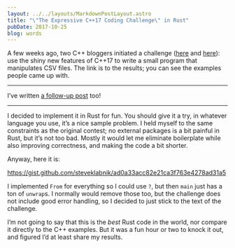 ```yaml
---
layout: ../../layouts/MarkdownPostLayout.astro
title: "\"The Expressive C++17 Coding Challenge\" in Rust"
pubDate: 2017-10-25
blog: words
---
```



A few weeks ago, two C++ bloggers initiated a challenge ([here](https://www.fluentcpp.com/2017/10/23/results-expressive-cpp17-coding-challenge/) and [here](http://www.bfilipek.com/2017/09/the-expressive-cpp17-challenge.html)): use the shiny new features of C++17 to write a small program that manipulates CSV files. The link is to the results; you can see the examples people came up with.

---

I’ve written [a follow-up post](http://words.steveklabnik.com/the-expressive-c-17-coding-challenge-in-rust-revisited) too!

---

I decided to implement it in Rust for fun. You should give it a try, in whatever language you use, it’s a nice sample problem. I held myself to the same constraints as the original contest; no external packages is a bit painful in Rust, but it’s not too bad. Mostly it would let me eliminate boilerplate while also improving correctness, and making the code a bit shorter.

Anyway, here it is:

https://gist.github.com/steveklabnik/ad0a33acc82e21ca3f763e4278ad31a5

I implemented `From` for everything so I could use `?`, but then `main` just has a ton of `unwrap`s. I normally would remove those too, but the challenge does not include good error handling, so I decided to just stick to the text of the challenge.

I’m not going to say that this is the *best* Rust code in the world, nor compare it directly to the C++ examples. But it was a fun hour or two to knock it out, and figured I’d at least share my results.
